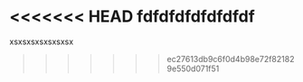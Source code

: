<<<<<<< HEAD
fdfdfdfdfdfdfdf
=======
xsxsxsxsxsxsxsx
>>>>>>> ec27613db9c6f0d4b98e72f821829e550d071f51
